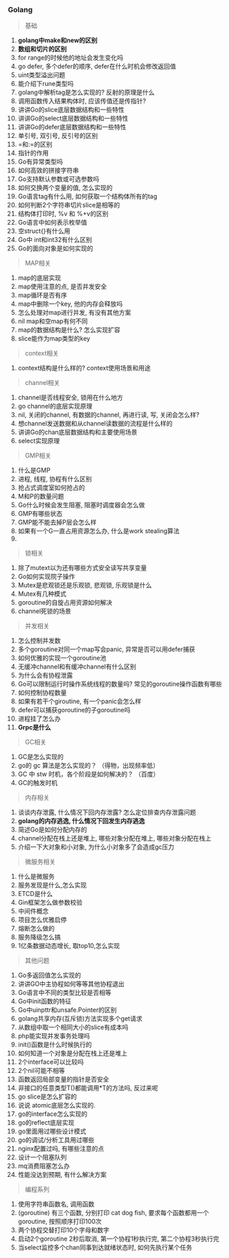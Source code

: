 ### Golang

> 基础

1. **golang中make和new的区别**
2. **数组和切片的区别**
3. for range的时候他的地址会发生变化吗
4. go defer, 多个defer的顺序, defer在什么时机会修改返回值
5. uint类型溢出问题
6. 能介绍下rune类型吗
7. golang中解析tag是怎么实现的? 反射的原理是什么
8. 调用函数传入结果构体时, 应该传值还是传指针? 
9. 讲讲Go的slice底层数据结构和一些特性
10. 讲讲Go的select底层数据结构和一些特性
11. 讲讲Go的defer底层数据结构和一些特性
12. 单引号, 双引号, 反引号的区别
13. =和:=的区别
14. 指针的作用
15. Go有异常类型吗
16. 如何高效的拼接字符串
17. Go支持默认参数或可选参数吗
18. 如何交换两个变量的值, 怎么实现的
19. Go语言tag有什么用, 如何获取一个结构体所有的tag
20. 如何判断2个字符串切片slice是相等的
21. 结构体打印时, %v 和 %+v的区别
22. Go语言中如何表示枚举值
23. 空struct{}有什么用
24. Go中 int和int32有什么区别
25. Go的面向对象是如何实现的

> MAP相关

1. map的底层实现
2. map使用注意的点, 是否并发安全
3. map循环是否有序
4. map中删除一个key, 他的内存会释放吗
5. 怎么处理对map进行并发, 有没有其他方案
6. nil map和空map有何不同
7. map的数据结构是什么? 怎么实现扩容
8. slice能作为map类型的key

> context相关

1. context结构是什么样的? context使用场景和用途

> channel相关

1. channel是否线程安全, 锁用在什么地方
2. go channel的底层实现原理
3. nil, 关闭的channel, 有数据的channel, 再进行读, 写, 关闭会怎么样? 
4. 想channel发送数据和从channel读数据的流程是什么样的
5. 讲讲Go的chan底层数据结构和主要使用场景
6. select实现原理

> GMP相关

1. 什么是GMP
2. 进程, 线程, 协程有什么区别
3. 抢占式调度室如何抢占的
4. M和P的数量问题
5. Go什么时候会发生阻塞,  阻塞时调度器会怎么做
6. GMP有哪些状态
7. GMP能不能去掉P层会怎么样
8. 如果有一个G一直占用资源怎么办, 什么是work stealing算法
9. 

> 锁相关

1. 除了mutext以为还有哪些方式安全读写共享变量
2. Go如何实现院子操作
3. Mutex是悲观锁还是乐观锁, 悲观锁, 乐观锁是什么
4. Mutex有几种模式
5. goroutine的自旋占用资源如何解决
6. channel死锁的场景

> 并发相关

1. 怎么控制并发数
2. 多个goroutine对同一个map写会panic, 异常是否可以用defer捕获
3. 如何优雅的实现一个goroutine池
4. 无缓冲channel和有缓冲channel有什么区别
5. 为什么会有协程泄露
6. Go可以限制运行时操作系统线程的数量吗? 常见的goroutine操作函数有哪些
7. 如何控制协程数量
8. 如果有若干个giroutine, 有一个panic会怎么样
9. defer可以捕获goroutine的子goroutine吗
10. 进程挂了怎么办
11. **Grpc是什么**

> GC相关

1. GC是怎么实现的
2. go的 gc 算法是怎么实现的？ （得物，出现频率低）
3. GC 中 stw 时机，各个阶段是如何解决的？ （百度）
4. GC的触发时机

> 内存相关

1. 谈谈内存泄露, 什么情况下回内存泄露? 怎么定位排查内存泄露问题
2. **golang的内存逃逸, 什么情况下回发生内存逃逸**
3. 简述Go是如何分配内存的
4. channel分配在栈上还是堆上, 哪些对象分配在堆上, 哪些对象分配在栈上
5. 介绍一下大对象和小对象, 为什么小对象多了会造成gc压力

> 微服务相关

1. 什么是微服务
2. 服务发现是什么,怎么实现
3. ETCD是什么
4. Gin框架怎么做参数校验
5. 中间件概念
6. 项目怎么优雅启停
7. 熔断怎么做的
8. 服务降级怎么搞
9. 1亿条数据动态增长, 取top10,怎么实现

> 其他问题

1. Go多返回值怎么实现的
2. 讲讲GO中主协程如何等等其他协程退出
3. Go语言中不同的类型比较是否相等
4. Go中init函数的特征
5. Go中uinpttr和unsafe.Pointer的区别
6. golang共享内存(互斥锁)方法实现多个get请求
7. 从数组中取一个相同大小的slice有成本吗
8. php能实现并发事务处理吗
9. init()函数是什么时候执行的
10. 如何知道一个对象是分配在栈上还是堆上
11. 2个interface可以比较吗
12. 2个nil可能不相等
13. 函数返回局部变量的指针是否安全
14. 非接口的任意类型T()都能调用*T的方法吗, 反过来呢
15. go slice是怎么扩容的
16. 说说 atomic底层怎么实现的.
17. go的interface怎么实现的
18. go的reflect底层实现
19. go里面用过哪些设计模式
20. go的调试/分析工具用过哪些
21. nginx配置过吗, 有哪些注意的点
22. 设计一个阻塞队列
23. mq消费阻塞怎么办
24. 性能没达到预期, 有什么解决方案

> 编程系列

1. 使用字符串函数名, 调用函数
2. (goroutine) 有三个函数, 分别打印 cat dog fish, 要求每个函数都用一个goroutine, 按照顺序打印100次
3. 两个协程交替打印10个字母和数字
4. 启动2个goroutine 2秒后取消, 第一个协程1秒执行完, 第二个协程3秒执行完
5. 当select监控多个chan同事到达就绪状态时, 如何先执行某个任务